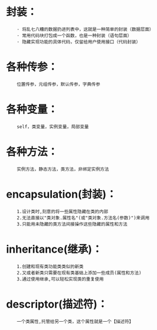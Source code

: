 # 封装：
		· 将乱七八糟的数据扔进列表中，这就是一种简单的封装（数据层面）
		· 常用代码块打包成一个函数，也是一种封装（语句层面）
		· 隐藏实现功能的具体代码，仅留给用户使用接口（代码封装）
		
# 各种传参：
		位置传参，元组传参，默认传参，字典传参
	
# 各种变量：
		self，类变量，实例变量，局部变量
	
	
# 各种方法：
		实例方法，静态方法，类方法，非绑定实例方法
							
# encapsulation(封装)：
		1.设计类时,刻意的将一些属性隐藏在类的内部
		2.无法直接以"类对象.属性名"(或"类对象.方法名(参数)")来调用
		3.只能用未隐藏的类方法间接操作这些隐藏的属性和方法
				
# inheritance(继承)：
		1.创建和现有类功能类类似的新类
		2.又或者新类只需要在现有类基础上添加一些成员(属性和方法)
		3.通过使用继承,可以轻松实现类的重复使用
	
# descriptor(描述符)：
		一个类属性,托管给另一个类，这个属性就是一个【描述符】